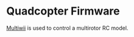 # Quadcopter Firmware #

[Multiwii](http://www.multiwii.com/) is used to control a multirotor RC model.

